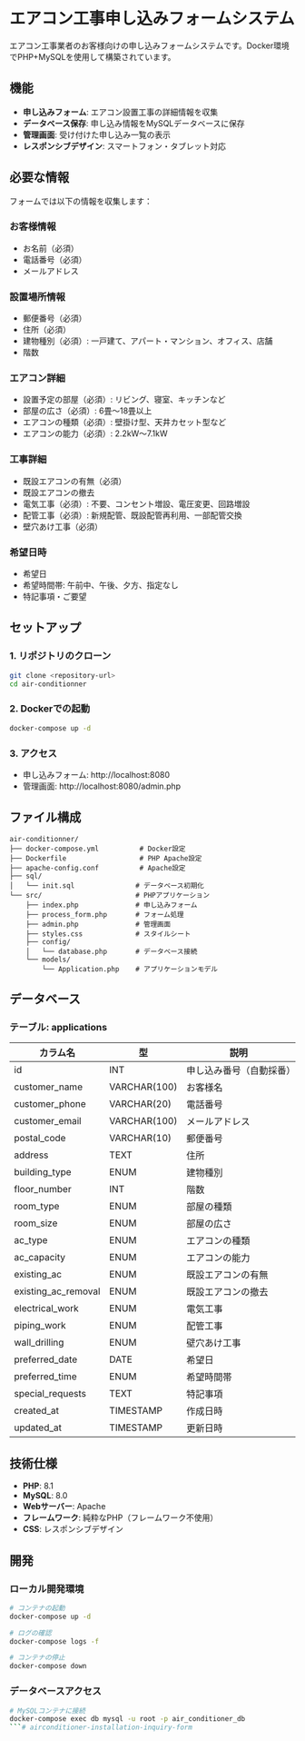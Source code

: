 # エアコン工事申し込みフォームシステム

エアコン工事業者のお客様向けの申し込みフォームシステムです。Docker環境でPHP+MySQLを使用して構築されています。

## 機能

- **申し込みフォーム**: エアコン設置工事の詳細情報を収集
- **データベース保存**: 申し込み情報をMySQLデータベースに保存
- **管理画面**: 受け付けた申し込み一覧の表示
- **レスポンシブデザイン**: スマートフォン・タブレット対応

## 必要な情報

フォームでは以下の情報を収集します：

### お客様情報
- お名前（必須）
- 電話番号（必須）
- メールアドレス

### 設置場所情報
- 郵便番号（必須）
- 住所（必須）
- 建物種別（必須）: 一戸建て、アパート・マンション、オフィス、店舗
- 階数

### エアコン詳細
- 設置予定の部屋（必須）: リビング、寝室、キッチンなど
- 部屋の広さ（必須）: 6畳〜18畳以上
- エアコンの種類（必須）: 壁掛け型、天井カセット型など
- エアコンの能力（必須）: 2.2kW〜7.1kW

### 工事詳細
- 既設エアコンの有無（必須）
- 既設エアコンの撤去
- 電気工事（必須）: 不要、コンセント増設、電圧変更、回路増設
- 配管工事（必須）: 新規配管、既設配管再利用、一部配管交換
- 壁穴あけ工事（必須）

### 希望日時
- 希望日
- 希望時間帯: 午前中、午後、夕方、指定なし
- 特記事項・ご要望

## セットアップ

### 1. リポジトリのクローン
```bash
git clone <repository-url>
cd air-conditionner
```

### 2. Dockerでの起動
```bash
docker-compose up -d
```

### 3. アクセス
- 申し込みフォーム: http://localhost:8080
- 管理画面: http://localhost:8080/admin.php

## ファイル構成

```
air-conditionner/
├── docker-compose.yml          # Docker設定
├── Dockerfile                  # PHP Apache設定
├── apache-config.conf          # Apache設定
├── sql/
│   └── init.sql               # データベース初期化
└── src/                       # PHPアプリケーション
    ├── index.php              # 申し込みフォーム
    ├── process_form.php       # フォーム処理
    ├── admin.php              # 管理画面
    ├── styles.css             # スタイルシート
    ├── config/
    │   └── database.php       # データベース接続
    └── models/
        └── Application.php    # アプリケーションモデル
```

## データベース

### テーブル: applications

| カラム名 | 型 | 説明 |
|----------|----|----|
| id | INT | 申し込み番号（自動採番） |
| customer_name | VARCHAR(100) | お客様名 |
| customer_phone | VARCHAR(20) | 電話番号 |
| customer_email | VARCHAR(100) | メールアドレス |
| postal_code | VARCHAR(10) | 郵便番号 |
| address | TEXT | 住所 |
| building_type | ENUM | 建物種別 |
| floor_number | INT | 階数 |
| room_type | ENUM | 部屋の種類 |
| room_size | ENUM | 部屋の広さ |
| ac_type | ENUM | エアコンの種類 |
| ac_capacity | ENUM | エアコンの能力 |
| existing_ac | ENUM | 既設エアコンの有無 |
| existing_ac_removal | ENUM | 既設エアコンの撤去 |
| electrical_work | ENUM | 電気工事 |
| piping_work | ENUM | 配管工事 |
| wall_drilling | ENUM | 壁穴あけ工事 |
| preferred_date | DATE | 希望日 |
| preferred_time | ENUM | 希望時間帯 |
| special_requests | TEXT | 特記事項 |
| created_at | TIMESTAMP | 作成日時 |
| updated_at | TIMESTAMP | 更新日時 |

## 技術仕様

- **PHP**: 8.1
- **MySQL**: 8.0
- **Webサーバー**: Apache
- **フレームワーク**: 純粋なPHP（フレームワーク不使用）
- **CSS**: レスポンシブデザイン

## 開発

### ローカル開発環境
```bash
# コンテナの起動
docker-compose up -d

# ログの確認
docker-compose logs -f

# コンテナの停止
docker-compose down
```

### データベースアクセス
```bash
# MySQLコンテナに接続
docker-compose exec db mysql -u root -p air_conditioner_db
```# airconditioner-installation-inquiry-form
